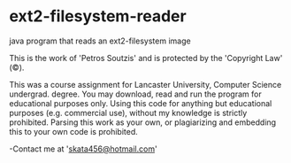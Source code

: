 # ext2-filesystem-reader
java program that reads an ext2-filesystem image

This is the work of 'Petros Soutzis' and is protected by the 'Copyright Law' (©).

This was a course assignment for Lancaster University, Computer Science undergrad. degree.
You may download, read and run the program for educational purposes only.
Using this code for anything but educational purposes (e.g. commercial use), without my knowledge is strictly prohibited.
Parsing this work as your own, or plagiarizing and embedding this to your own code is prohibited.

-Contact me at 'skata456@hotmail.com'
